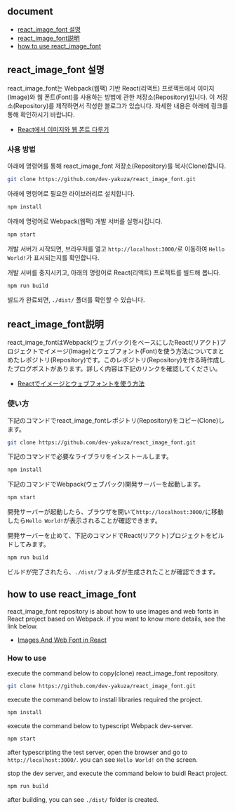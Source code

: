 ## document
- [react_image_font 설명](#react_image_font-설명)
- [react_image_font説明](#react_image_font説明)
- [how to use react_image_font](#how-to-use-react_image_font)

## react_image_font 설명
react_image_font는 Webpack(웹팩) 기반 React(리액트) 프로젝트에서 이미지(Image)와 웹 폰트(Font)를 사용하는 방법에 관한 저장소(Repository)입니다. 이 저장소(Repository)를 제작하면서 작성한 블로그가 있습니다. 자세한 내용은 아래에 링크를 통해 확인하시기 바랍니다.

- [React에서 이미지와 웹 폰트 다루기](https://dev-yakuza.github.io/ko/react/image-and-font/)

### 사용 방법
아래에 명령어를 통해 react_image_font 저장소(Repository)를 복사(Clone)합니다.

```bash
git clone https://github.com/dev-yakuza/react_image_font.git
```

아래에 명령어로 필요한 라이브러리르 설치합니다.

```bash
npm install
```

아래에 명령어로 Webpack(웹팩) 개발 서버를 실행시킵니다.

```bash
npm start
```

개발 서버가 시작되면, 브라우저를 열고 `http://localhost:3000/`로 이동하여 `Hello World!`가 표시되는지를 확인합니다.

개발 서버를 중지시키고, 아래의 명령어로 React(리액트) 프로젝트를 빌드해 봅니다.

```bash
npm run build
```

빌드가 완료되면, `./dist/` 폴더를 확인할 수 있습니다.

## react_image_font説明
react_image_fontはWebpack(ウェブパック)をベースにしたReact(リアクト)プロジェクトでイメージ(Image)とウェブフォント(Font)を使う方法についてまとめたレポジトリ(Repository)です。このレポジトリ(Repository)を作る時作成したブログポストがあります。詳しく内容は下記のリンクを確認してください。

- [Reactでイメージとウェブフォントを使う方法](https://dev-yakuza.github.io/react/image-and-font/)

### 使い方
下記のコマンドでreact_image_fontレポジトリ(Repository)をコピー(Clone)します。

```bash
git clone https://github.com/dev-yakuza/react_image_font.git
```

下記のコマンドで必要なライブラリをインストールします。

```bash
npm install
```

下記のコマンドでWebpack(ウェブパック)開発サーバーを起動します。

```bash
npm start
```

開発サーバーが起動したら、ブラウザを開いて`http://localhost:3000/`に移動したら`Hello World!`が表示されることが確認できます。

開発サーバーを止めて、下記のコマンドでReact(リアクト)プロジェクトをビルドしてみます。

```bash
npm run build
```

ビルドが完了されたら、`./dist/`フォルダが生成されたことが確認できます。

## how to use react_image_font
react_image_font repository is about how to use images and web fonts in React project based on Webpack. if you want to know more details, see the link below.

- [Images And Web Font in React](https://dev-yakuza.github.io/en/react/image-and-font/)

### How to use
execute the command below to copy(clone) react_image_font repository.

```bash
git clone https://github.com/dev-yakuza/react_image_font.git
```

execute the command below to install libraries required the project.

```bash
npm install
```

execute the command below to typescript Webpack dev-server.

```bash
npm start
```

after typescripting the test server, open the browser and go to `http://localhost:3000/`. you can see `Hello World!` on the screen.

stop the dev server, and execute the command below to buidl React project.

```bash
npm run build
```

after building, you can see `./dist/` folder is created.